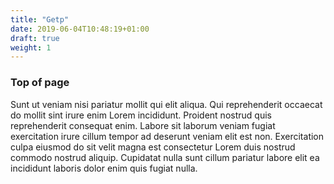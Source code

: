 ```yaml
---
title: "Getp"
date: 2019-06-04T10:48:19+01:00
draft: true
weight: 1
---
```


###  Top of page

Sunt ut veniam nisi pariatur mollit qui elit aliqua. Qui reprehenderit occaecat do mollit sint irure enim Lorem incididunt. Proident nostrud quis reprehenderit consequat enim. Labore sit laborum veniam fugiat exercitation irure cillum tempor ad deserunt veniam elit est non. Exercitation culpa eiusmod do sit velit magna est consectetur Lorem duis nostrud commodo nostrud aliquip. Cupidatat nulla sunt cillum pariatur labore elit ea incididunt laboris dolor enim quis fugiat nulla.

